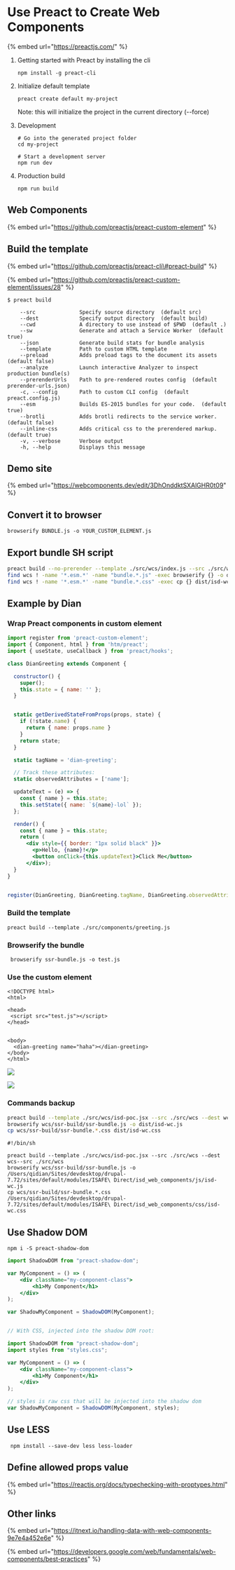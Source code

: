 # Use Preact to Create Web Components

{% embed url="https://preactjs.com/" %}

1. Getting started with Preact by installing the cli

   ```text
   npm install -g preact-cli
   ```

2. Initialize default template

   ```text
   preact create default my-project
   ```

   Note: this will initialize the project in the current directory \(--force\)

3. Development

   ```text
   # Go into the generated project folder
   cd my-project

   # Start a development server
   npm run dev
   ```

4. Production build

   ```text
   npm run build
   ```

## Web Components

{% embed url="https://github.com/preactjs/preact-custom-element" %}

## Build the template

{% embed url="https://github.com/preactjs/preact-cli\#preact-build" %}

{% embed url="https://github.com/preactjs/preact-custom-element/issues/28" %}

```text
$ preact build

    --src              Specify source directory  (default src)
    --dest             Specify output directory  (default build)
    --cwd              A directory to use instead of $PWD  (default .)
    --sw               Generate and attach a Service Worker  (default true)
    --json             Generate build stats for bundle analysis
    --template         Path to custom HTML template
    --preload          Adds preload tags to the document its assets  (default false)
    --analyze          Launch interactive Analyzer to inspect production bundle(s)
    --prerenderUrls    Path to pre-rendered routes config  (default prerender-urls.json)
    -c, --config       Path to custom CLI config  (default preact.config.js)
    --esm              Builds ES-2015 bundles for your code.  (default true)
    --brotli           Adds brotli redirects to the service worker.  (default false)
    --inline-css       Adds critical css to the prerendered markup.  (default true)
    -v, --verbose      Verbose output
    -h, --help         Displays this message
```

## Demo site

{% embed url="https://webcomponents.dev/edit/3DhOnddktSXAlGHR0t09" %}

## Convert it to browser 

```text
browserify BUNDLE.js -o YOUR_CUSTOM_ELEMENT.js
```

## Export bundle SH script

```bash
preact build --no-prerender --template ./src/wcs/index.js --src ./src/wcs --dest wcs
find wcs ! -name '*.esm.*' -name "bundle.*.js" -exec browserify {} -o dist/isd-wc.js \;
find wcs ! -name '*.esm.*' -name "bundle.*.css" -exec cp {} dist/isd-wc.css \;
```

## Example by Dian

### Wrap Preact components in custom element

```jsx
import register from 'preact-custom-element';
import { Component, html } from 'htm/preact';
import { useState, useCallback } from 'preact/hooks';

class DianGreeting extends Component {

  constructor() {
    super();
    this.state = { name: '' };
  }


  static getDerivedStateFromProps(props, state) {
    if (!state.name) {
      return { name: props.name }
    }
    return state;
  }

  static tagName = 'dian-greeting';

  // Track these attributes:
  static observedAttributes = ['name'];

  updateText = (e) => {
    const { name } = this.state;
    this.setState({ name: `${name}-lol` });
  };

  render() {
    const { name } = this.state;
    return (
      <div style={{ border: "1px solid black" }}>
        <p>Hello, {name}!</p>
        <button onClick={this.updateText}>Click Me</button>
      </div>);
  }
}


register(DianGreeting, DianGreeting.tagName, DianGreeting.observedAttributes);

```

### Build the template

```text
preact build --template ./src/components/greeting.js 
```

### Browserify the bundle

```text
 browserify ssr-bundle.js -o test.js
```

### Use the custom element

```markup
<!DOCTYPE html>
<html>

<head>
 <script src="test.js"></script>
</head>


<body>
  <dian-greeting name="haha"></dian-greeting>
</body>
</html>

```

![](../../.gitbook/assets/image%20%2858%29.png)

![](../../.gitbook/assets/image%20%2859%29.png)

### Commands backup

```bash
preact build --template ./src/wcs/isd-poc.jsx --src ./src/wcs --dest wcs--src ./src/wcs
browserify wcs/ssr-build/ssr-bundle.js -o dist/isd-wc.js
cp wcs/ssr-build/ssr-bundle.*.css dist/isd-wc.css
```

```text
#!/bin/sh

preact build --template ./src/wcs/isd-poc.jsx --src ./src/wcs --dest wcs--src ./src/wcs
browserify wcs/ssr-build/ssr-bundle.js -o /Users/qidian/Sites/devdesktop/drupal-7.72/sites/default/modules/ISAFE\ Direct/isd_web_components/js/isd-wc.js
cp wcs/ssr-build/ssr-bundle.*.css /Users/qidian/Sites/devdesktop/drupal-7.72/sites/default/modules/ISAFE\ Direct/isd_web_components/css/isd-wc.css
```

## Use Shadow DOM

```text
npm i -S preact-shadow-dom
```

```jsx
import ShadowDOM from "preact-shadow-dom";

var MyComponent = () => (
	<div className="my-component-class">
		<h1>My Component</h1>
	</div>
);

var ShadowMyComponent = ShadowDOM(MyComponent);


// With CSS, injected into the shadow DOM root:

import ShadowDOM from "preact-shadow-dom";
import styles from "styles.css";

var MyComponent = () => (
	<div className="my-component-class">
		<h1>My Component</h1>
	</div>
);

// styles is raw css that will be injected into the shadow dom
var ShadowMyComponent = ShadowDOM(MyComponent, styles);
```

## Use LESS

```text
 npm install --save-dev less less-loader
```

## Define allowed props value

{% embed url="https://reactjs.org/docs/typechecking-with-proptypes.html" %}

## Other links

{% embed url="https://itnext.io/handling-data-with-web-components-9e7e4a452e6e" %}



{% embed url="https://developers.google.com/web/fundamentals/web-components/best-practices" %}

## 

